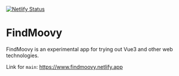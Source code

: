 [![Netlify Status](https://api.netlify.com/api/v1/badges/fd2ced65-889e-479a-8d46-b5e668811428/deploy-status)](https://app.netlify.com/sites/findmoovy/deploys)

# FindMoovy

FindMoovy is an experimental app for trying out Vue3 and other web technologies.

Link for `main`: https://www.findmoovy.netlify.app
